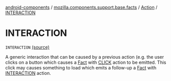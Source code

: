 [android-components](../../index.md) / [mozilla.components.support.base.facts](../index.md) / [Action](index.md) / [INTERACTION](./-i-n-t-e-r-a-c-t-i-o-n.md)

# INTERACTION

`INTERACTION` [(source)](https://github.com/mozilla-mobile/android-components/blob/master/components/support/base/src/main/java/mozilla/components/support/base/facts/Action.kt#L34)

A generic interaction that can be caused by a previous action (e.g. the user clicks on a button which causes a
[Fact](../-fact/index.md) with [CLICK](-c-l-i-c-k.md) action to be emitted. This click may causes something to load which emits a follow-up a
[Fact](../-fact/index.md) with [INTERACTION](./-i-n-t-e-r-a-c-t-i-o-n.md) action.

